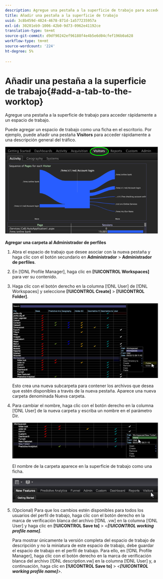 ```yaml
---
description: Agregue una pestaña a la superficie de trabajo para acceder rápidamente a un espacio de trabajo.
title: Añadir una pestaña a la superficie de trabajo
uuid: 3c8b459d-4824-4678-871d-1a577235957a
exl-id: 30201eb9-1006-42b0-9d73-0962e41192ce
translation-type: tm+mt
source-git-commit: d9df90242ef96188f4e4b5e6d04cfef196b0a628
workflow-type: tm+mt
source-wordcount: '224'
ht-degree: 5%

---
```


# Añadir una pestaña a la superficie de trabajo{#add-a-tab-to-the-worktop}

Agregue una pestaña a la superficie de trabajo para acceder rápidamente a un espacio de trabajo.

Puede agregar un espacio de trabajo como una ficha en el escritorio. Por ejemplo, puede añadir una pestaña **Visitors** para acceder rápidamente a una descripción general del tráfico.

![](assets/client-tab.png)

**Agregar una carpeta al Administrador de perfiles**

1. Abra el espacio de trabajo que desee asociar con la nueva pestaña y haga clic con el botón secundario en **Administrador** > **Administrador de perfiles**.
1. En [!DNL Profile Manager], haga clic en **[!UICONTROL Workspaces]** para ver su contenido.
1. Haga clic con el botón derecho en la columna [!DNL User] de [!DNL Workspaces] y seleccione **[!UICONTROL Create]** > **[!UICONTROL Folder]**.

   ![](assets/tabs_on_worktop.png)

   Esto crea una nueva subcarpeta para contener los archivos que desea que estén disponibles a través de la nueva pestaña. Aparece una nueva carpeta denominada Nueva carpeta.
1. Para cambiar el nombre, haga clic con el botón derecho en la columna [!DNL User] de la nueva carpeta y escriba un nombre en el parámetro Dir.

   ![](assets/tabs_on_workto_1.png)

   El nombre de la carpeta aparece en la superficie de trabajo como una ficha.

   ![](assets/tabs_on_workto_2.png)

1. (Opcional) Para que los cambios estén disponibles para todos los usuarios del perfil de trabajo, haga clic con el botón derecho en la marca de verificación blanca del archivo [!DNL .vw] en la columna [!DNL User] y haga clic en **[!UICONTROL Save to]** > *&lt;**[!UICONTROL working profile name]***.

   Para mostrar únicamente la versión completa del espacio de trabajo de descripción y no la miniatura de este espacio de trabajo, debe guardar el espacio de trabajo en el perfil de trabajo. Para ello, en [!DNL Profile Manager], haga clic con el botón derecho en la marca de verificación blanca del archivo [!DNL description.vw] en la columna [!DNL User] y, a continuación, haga clic en **[!UICONTROL Save to]** > *&lt;**[!UICONTROL working profile name]**>*.

